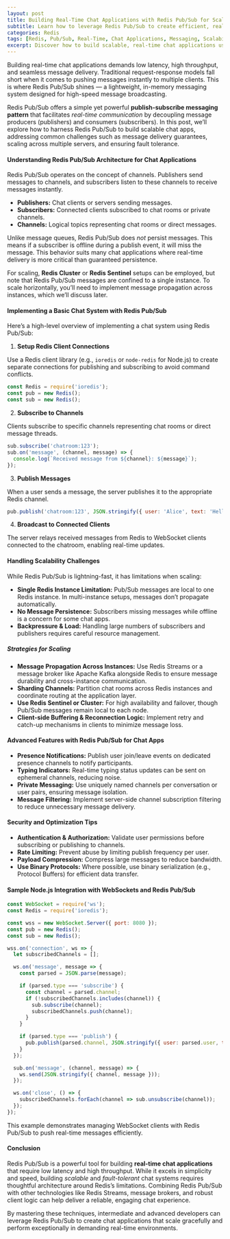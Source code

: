 ```yaml
---
layout: post
title: Building Real-Time Chat Applications with Redis Pub/Sub for Scalable Performance
subtitle: Learn how to leverage Redis Pub/Sub to create efficient, real-time chat systems with advanced technical insights
categories: Redis
tags: [Redis, Pub/Sub, Real-Time, Chat Applications, Messaging, Scalability, Node.js, WebSockets]
excerpt: Discover how to build scalable, real-time chat applications using Redis Pub/Sub. This guide dives deep into architecture, implementation, and optimization for intermediate and advanced developers.
---
```

Building real-time chat applications demands low latency, high throughput, and seamless message delivery. Traditional request-response models fall short when it comes to pushing messages instantly to multiple clients. This is where Redis Pub/Sub shines — a lightweight, in-memory messaging system designed for high-speed message broadcasting.

Redis Pub/Sub offers a simple yet powerful **publish-subscribe messaging pattern** that facilitates *real-time communication* by decoupling message producers (publishers) and consumers (subscribers). In this post, we’ll explore how to harness Redis Pub/Sub to build scalable chat apps, addressing common challenges such as message delivery guarantees, scaling across multiple servers, and ensuring fault tolerance.

#### Understanding Redis Pub/Sub Architecture for Chat Applications

Redis Pub/Sub operates on the concept of channels. Publishers send messages to channels, and subscribers listen to these channels to receive messages instantly.

- **Publishers:** Chat clients or servers sending messages.
- **Subscribers:** Connected clients subscribed to chat rooms or private channels.
- **Channels:** Logical topics representing chat rooms or direct messages.

Unlike message queues, Redis Pub/Sub does *not* persist messages. This means if a subscriber is offline during a publish event, it will miss the message. This behavior suits many chat applications where real-time delivery is more critical than guaranteed persistence.

For scaling, **Redis Cluster** or **Redis Sentinel** setups can be employed, but note that Redis Pub/Sub messages are confined to a single instance. To scale horizontally, you’ll need to implement message propagation across instances, which we’ll discuss later.

#### Implementing a Basic Chat System with Redis Pub/Sub

Here’s a high-level overview of implementing a chat system using Redis Pub/Sub:

1. **Setup Redis Client Connections**

Use a Redis client library (e.g., `ioredis` or `node-redis` for Node.js) to create separate connections for publishing and subscribing to avoid command conflicts.

```js
const Redis = require('ioredis');
const pub = new Redis();
const sub = new Redis();
```

2. **Subscribe to Channels**

Clients subscribe to specific channels representing chat rooms or direct message threads.

```js
sub.subscribe('chatroom:123');
sub.on('message', (channel, message) => {
  console.log(`Received message from ${channel}: ${message}`);
});
```

3. **Publish Messages**

When a user sends a message, the server publishes it to the appropriate Redis channel.

```js
pub.publish('chatroom:123', JSON.stringify({ user: 'Alice', text: 'Hello!' }));
```

4. **Broadcast to Connected Clients**

The server relays received messages from Redis to WebSocket clients connected to the chatroom, enabling real-time updates.

#### Handling Scalability Challenges

While Redis Pub/Sub is lightning-fast, it has limitations when scaling:

- **Single Redis Instance Limitation:** Pub/Sub messages are local to one Redis instance. In multi-instance setups, messages don’t propagate automatically.
- **No Message Persistence:** Subscribers missing messages while offline is a concern for some chat apps.
- **Backpressure & Load:** Handling large numbers of subscribers and publishers requires careful resource management.

##### Strategies for Scaling

- **Message Propagation Across Instances:** Use Redis Streams or a message broker like Apache Kafka alongside Redis to ensure message durability and cross-instance communication.
- **Sharding Channels:** Partition chat rooms across Redis instances and coordinate routing at the application layer.
- **Use Redis Sentinel or Cluster:** For high availability and failover, though Pub/Sub messages remain local to each node.
- **Client-side Buffering & Reconnection Logic:** Implement retry and catch-up mechanisms in clients to minimize message loss.

#### Advanced Features with Redis Pub/Sub for Chat Apps

- **Presence Notifications:** Publish user join/leave events on dedicated presence channels to notify participants.
- **Typing Indicators:** Real-time typing status updates can be sent on ephemeral channels, reducing noise.
- **Private Messaging:** Use uniquely named channels per conversation or user pairs, ensuring message isolation.
- **Message Filtering:** Implement server-side channel subscription filtering to reduce unnecessary message delivery.

#### Security and Optimization Tips

- **Authentication & Authorization:** Validate user permissions before subscribing or publishing to channels.
- **Rate Limiting:** Prevent abuse by limiting publish frequency per user.
- **Payload Compression:** Compress large messages to reduce bandwidth.
- **Use Binary Protocols:** Where possible, use binary serialization (e.g., Protocol Buffers) for efficient data transfer.

#### Sample Node.js Integration with WebSockets and Redis Pub/Sub

```js
const WebSocket = require('ws');
const Redis = require('ioredis');

const wss = new WebSocket.Server({ port: 8080 });
const pub = new Redis();
const sub = new Redis();

wss.on('connection', ws => {
  let subscribedChannels = [];

  ws.on('message', message => {
    const parsed = JSON.parse(message);

    if (parsed.type === 'subscribe') {
      const channel = parsed.channel;
      if (!subscribedChannels.includes(channel)) {
        sub.subscribe(channel);
        subscribedChannels.push(channel);
      }
    }

    if (parsed.type === 'publish') {
      pub.publish(parsed.channel, JSON.stringify({ user: parsed.user, text: parsed.text }));
    }
  });

  sub.on('message', (channel, message) => {
    ws.send(JSON.stringify({ channel, message }));
  });

  ws.on('close', () => {
    subscribedChannels.forEach(channel => sub.unsubscribe(channel));
  });
});
```

This example demonstrates managing WebSocket clients with Redis Pub/Sub to push real-time messages efficiently.

#### Conclusion

Redis Pub/Sub is a powerful tool for building **real-time chat applications** that require low latency and high throughput. While it excels in simplicity and speed, building *scalable* and *fault-tolerant* chat systems requires thoughtful architecture around Redis’s limitations. Combining Redis Pub/Sub with other technologies like Redis Streams, message brokers, and robust client logic can help deliver a reliable, engaging chat experience.

By mastering these techniques, intermediate and advanced developers can leverage Redis Pub/Sub to create chat applications that scale gracefully and perform exceptionally in demanding real-time environments.
